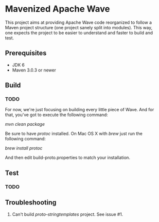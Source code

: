 Mavenized Apache Wave
====================

This project aims at providing Apache Wave code reorganized to follow a  Maven project structure (one project sanely split into modules).
This way, one expects the project to be easier to understand and faster to build and test.

## Prerequisites ##
- JDK 6
- Maven 3.0.3 or newer

## Build ##

### TODO ###

For now, we're just focusing on building every little piece of Wave. And for that, you've got to execute the following command:

_mvn clean package_

Be sure to have _protoc_ installed. On Mac OS X with _brew_ just run the following command:

_brew install protoc_

And then edit build-proto.properties to match your installation.

## Test ##

### TODO ###

## Troubleshooting ##

1. Can't build _proto-stringtemplates_ project.
See issue #1.

